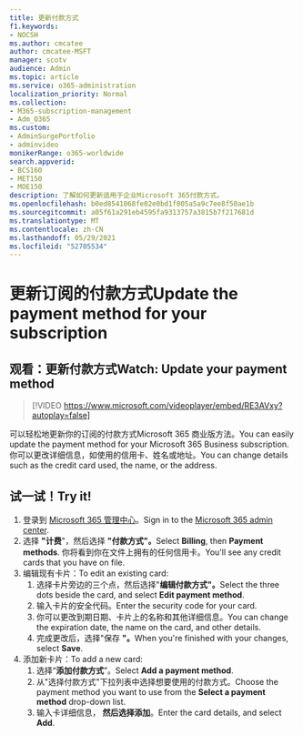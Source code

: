 ```yaml
---
title: 更新付款方式
f1.keywords:
- NOCSH
ms.author: cmcatee
author: cmcatee-MSFT
manager: scotv
audience: Admin
ms.topic: article
ms.service: o365-administration
localization_priority: Normal
ms.collection:
- M365-subscription-management
- Adm_O365
ms.custom:
- AdminSurgePortfolio
- adminvideo
monikerRange: o365-worldwide
search.appverid:
- BCS160
- MET150
- MOE150
description: 了解如何更新适用于企业Microsoft 365付款方式。
ms.openlocfilehash: b0ed8541068fe02e0bd1f005a5a9c7ee8f50ae1b
ms.sourcegitcommit: a05f61a291eb4595fa9313757a3815b7f217681d
ms.translationtype: MT
ms.contentlocale: zh-CN
ms.lasthandoff: 05/29/2021
ms.locfileid: "52705534"
---
```

# <a name="update-the-payment-method-for-your-subscription"></a><span data-ttu-id="2211e-103">更新订阅的付款方式</span><span class="sxs-lookup"><span data-stu-id="2211e-103">Update the payment method for your subscription</span></span>

## <a name="watch-update-your-payment-method"></a><span data-ttu-id="2211e-104">观看：更新付款方式</span><span class="sxs-lookup"><span data-stu-id="2211e-104">Watch: Update your payment method</span></span>

> [!VIDEO https://www.microsoft.com/videoplayer/embed/RE3AVxy?autoplay=false]

<span data-ttu-id="2211e-105">可以轻松地更新你的订阅的付款方式Microsoft 365 商业版方法。</span><span class="sxs-lookup"><span data-stu-id="2211e-105">You can easily update the payment method for your Microsoft 365 Business subscription.</span></span> <span data-ttu-id="2211e-106">你可以更改详细信息，如使用的信用卡、姓名或地址。</span><span class="sxs-lookup"><span data-stu-id="2211e-106">You can change details such as the credit card used, the name, or the address.</span></span>

## <a name="try-it"></a><span data-ttu-id="2211e-107">试一试！</span><span class="sxs-lookup"><span data-stu-id="2211e-107">Try it!</span></span>

1. <span data-ttu-id="2211e-108">登录到 [Microsoft 365 管理中心](https://admin.microsoft.com)。</span><span class="sxs-lookup"><span data-stu-id="2211e-108">Sign in to the [Microsoft 365 admin center](https://admin.microsoft.com).</span></span>
1. <span data-ttu-id="2211e-109">选择 **"计费**"，然后选择 **"付款方式"。**</span><span class="sxs-lookup"><span data-stu-id="2211e-109">Select **Billing**, then **Payment methods**.</span></span> <span data-ttu-id="2211e-110">你将看到你在文件上拥有的任何信用卡。</span><span class="sxs-lookup"><span data-stu-id="2211e-110">You'll see any credit cards that you have on file.</span></span>
1. <span data-ttu-id="2211e-111">编辑现有卡片：</span><span class="sxs-lookup"><span data-stu-id="2211e-111">To edit an existing card:</span></span>
    1. <span data-ttu-id="2211e-112">选择卡片旁边的三个点，然后选择"**编辑付款方式"。**</span><span class="sxs-lookup"><span data-stu-id="2211e-112">Select the three dots beside the card, and select **Edit payment method**.</span></span>
    1. <span data-ttu-id="2211e-113">输入卡片的安全代码。</span><span class="sxs-lookup"><span data-stu-id="2211e-113">Enter the security code for your card.</span></span>
    1. <span data-ttu-id="2211e-114">你可以更改到期日期、卡片上的名称和其他详细信息。</span><span class="sxs-lookup"><span data-stu-id="2211e-114">You can change the expiration date, the name on the card, and other details.</span></span>
    1. <span data-ttu-id="2211e-115">完成更改后，选择"保存 **"。**</span><span class="sxs-lookup"><span data-stu-id="2211e-115">When you're finished with your changes, select **Save**.</span></span>
1. <span data-ttu-id="2211e-116">添加新卡片：</span><span class="sxs-lookup"><span data-stu-id="2211e-116">To add a new card:</span></span>
    1. <span data-ttu-id="2211e-117">选择“**添加付款方式**”。</span><span class="sxs-lookup"><span data-stu-id="2211e-117">Select **Add a payment method**.</span></span>
    1. <span data-ttu-id="2211e-118">从"选择付款方式"下拉列表中选择想要使用的付款方式。</span><span class="sxs-lookup"><span data-stu-id="2211e-118">Choose the payment method you want to use from the **Select a payment method** drop-down list.</span></span>
    1. <span data-ttu-id="2211e-119">输入卡详细信息， **然后选择添加**。</span><span class="sxs-lookup"><span data-stu-id="2211e-119">Enter the card details, and select **Add**.</span></span>
